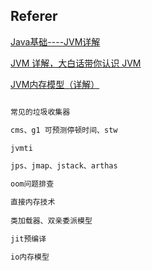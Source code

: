 ## Referer

[Java基础----JVM详解](https://blog.csdn.net/pre_tender/article/details/102155860)

[JVM 详解，大白话带你认识 JVM](https://www.cnblogs.com/xzsj/p/xzsj-backend-java-jvm.html)

[JVM内存模型（详解）](https://zhuanlan.zhihu.com/p/101495810)

```markdown

常见的垃圾收集器

cms、g1 可预测停顿时间、stw

jvmti

jps、jmap、jstack、arthas

oom问题排查

直接内存技术
 
类加载器、双亲委派模型

jit预编译

io内存模型

```




